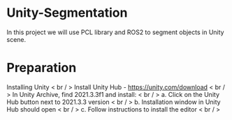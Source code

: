 # Unity-Segmentation
In this project we will use PCL library and ROS2 to segment objects in Unity scene.
# Preparation
Installing Unity < br / >
Install Unity Hub - https://unity.com/download < br / >
In Unity Archive, find 2021.3.3f1 and install: < br / >
  a. Click on the Unity Hub button next to 2021.3.3 version < br / >
  b. Installation window in Unity Hub should open < br / >
  c. Follow instructions to install the editor < br / >
